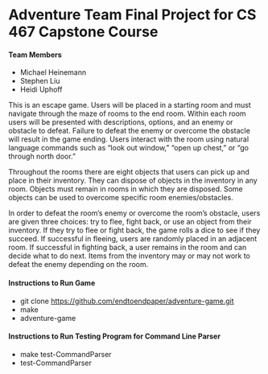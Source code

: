 # Adventure Team Final Project for CS 467 Capstone Course

#### Team Members
* Michael Heinemann
* Stephen Liu
* Heidi Uphoff

This is an escape game. Users will be placed in a starting room and must navigate through the
maze of rooms to the end room. Within each room users will be presented with descriptions,
options, and an enemy or obstacle to defeat. Failure to defeat the enemy or overcome the
obstacle will result in the game ending. Users interact with the room using natural language
commands such as “look out window,” “open up chest,” or “go through north door.”

Throughout the rooms there are eight objects that users can pick up and place in their inventory.
They can dispose of objects in the inventory in any room. Objects must remain in rooms in
which they are disposed. Some objects can be used to overcome specific room
enemies/obstacles.

In order to defeat the room’s enemy or overcome the room’s obstacle, users are given three
choices: try to flee, fight back, or use an object from their inventory. If they try to flee or fight
back, the game rolls a dice to see if they succeed. If successful in fleeing, users are randomly
placed in an adjacent room. If successful in fighting back, a user remains in the room and can
decide what to do next. Items from the inventory may or may not work to defeat the enemy
depending on the room.

#### Instructions to Run Game
* git clone https://github.com/endtoendpaper/adventure-game.git
* make
* adventure-game

#### Instructions to Run Testing Program for Command Line Parser 
* make test-CommandParser
* test-CommandParser
